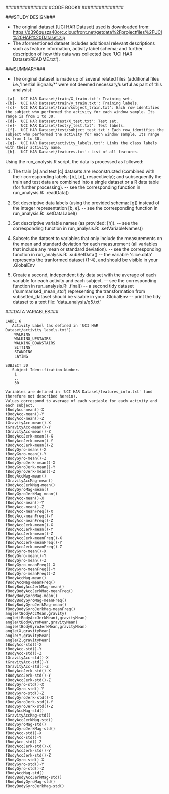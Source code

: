 ###############
#CODE BOOK#
###############

###STUDY DESIGN###
- The original dataset (UCI HAR Dataset) used is downloaded from: https://d396qusza40orc.cloudfront.net/getdata%2Fprojectfiles%2FUCI%20HAR%20Dataset.zip
- The aformentioned dataset includes additional relevant descriptions such as feature information, activity label schema; and further description of how this data was collected (see 'UCI HAR Dataset/README.txt').

###SUMMARY###
- The original dataset is made up of several related files (additional files i.e.,'Inertial Signals/*' were not deemed necessary/useful as part of this analysis):
```
-[a]- 'UCI HAR Dataset/train/X_train.txt': Training set.
-[b]- 'UCI HAR Dataset/train/y_train.txt': Training labels.
-[c]- 'UCI HAR Dataset/train/subject_train.txt': Each row identifies the subject who performed the activity for each window sample. Its range is from 1 to 30. 
-[d]- 'UCI HAR Dataset/test/X_test.txt': Test set.
-[e]- 'UCI HAR Dataset/test/y_test.txt': Test labels.
-[f]- 'UCI HAR Dataset/test/subject_test.txt': Each row identifies the subject who performed the activity for each window sample. Its range is from 1 to 30. 
-[g]- 'UCI HAR Dataset/activity_labels.txt': Links the class labels with their activity name.
-[h]- 'UCI HAR Dataset/features.txt': List of all features.
```
Using the run_analysis.R script, the data is processed as followed:

1. The train [a] and test [c] datasets are reconstructed (combined with their corresponding labels: [b], [d], respectively); and subsequently the train and test data are combined into a single dataset or a R data table (for further processing).
-- see the corresponding function in run_analysis.R: .readData()

2. Set descriptive data labels (using the provided schema: [g]) instead of the integer representation [b, e].
-- see the corresponding function in run_analysis.R: .setDataLabel()

3. Set descriptive variable names (as provided: [h]).
-- see the corresponding function in run_analysis.R: .setVariableNames()

4. Subsets the dataset to variables that only include the measurements on the mean and standard deviation for each measurement (all variables that include any mean or standard deviation).
-- see the corresponding function in run_analysis.R: .subSetData()
-- the variable 'slice.data' represents the tranformed dataset (1-4), and should be visible in your .GlobalEnv

5. Create a second, independent tidy data set with the average of each variable for each activity and each subject.
-- see the corresponding function in run_analysis.R: .final()
-- a second tidy dataset ('summarised_mean_std') representing the transformation from subsetted_dataset should be visable in your .GlobalEnv
-- print the tidy dataset to a text file: 'data_analysis/q5.txt'

###DATA VARIABLES###
```
LABEL 6
   Activity Label (as defined in 'UCI HAR Dataset/activity_labels.txt').
	WALKING
	WALKING_UPSTAIRS
	WALKING_DOWNSTAIRS
	SITTING
	STANDING
	LAYING

SUBJECT 30
   Subject Identification Number.
	1
	..
	30

Variables are defined in 'UCI HAR Dataset/features_info.txt' (and therefore not described herein). 
Values correspond to average of each variable for each activity and each subject.
tBodyAcc-mean()-X
tBodyAcc-mean()-Y
tBodyAcc-mean()-Z
tGravityAcc-mean()-X
tGravityAcc-mean()-Y
tGravityAcc-mean()-Z
tBodyAccJerk-mean()-X
tBodyAccJerk-mean()-Y
tBodyAccJerk-mean()-Z
tBodyGyro-mean()-X
tBodyGyro-mean()-Y
tBodyGyro-mean()-Z
tBodyGyroJerk-mean()-X
tBodyGyroJerk-mean()-Y
tBodyGyroJerk-mean()-Z
tBodyAccMag-mean()
tGravityAccMag-mean()
tBodyAccJerkMag-mean()
tBodyGyroMag-mean()
tBodyGyroJerkMag-mean()
fBodyAcc-mean()-X
fBodyAcc-mean()-Y
fBodyAcc-mean()-Z
fBodyAcc-meanFreq()-X
fBodyAcc-meanFreq()-Y
fBodyAcc-meanFreq()-Z
fBodyAccJerk-mean()-X
fBodyAccJerk-mean()-Y
fBodyAccJerk-mean()-Z
fBodyAccJerk-meanFreq()-X
fBodyAccJerk-meanFreq()-Y
fBodyAccJerk-meanFreq()-Z
fBodyGyro-mean()-X
fBodyGyro-mean()-Y
fBodyGyro-mean()-Z
fBodyGyro-meanFreq()-X
fBodyGyro-meanFreq()-Y
fBodyGyro-meanFreq()-Z
fBodyAccMag-mean()
fBodyAccMag-meanFreq()
fBodyBodyAccJerkMag-mean()
fBodyBodyAccJerkMag-meanFreq()
fBodyBodyGyroMag-mean()
fBodyBodyGyroMag-meanFreq()
fBodyBodyGyroJerkMag-mean()
fBodyBodyGyroJerkMag-meanFreq()
angle(tBodyAccMean,gravity)
angle(tBodyAccJerkMean),gravityMean)
angle(tBodyGyroMean,gravityMean)
angle(tBodyGyroJerkMean,gravityMean)
angle(X,gravityMean)
angle(Y,gravityMean)
angle(Z,gravityMean)
tBodyAcc-std()-X
tBodyAcc-std()-Y
tBodyAcc-std()-Z
tGravityAcc-std()-X
tGravityAcc-std()-Y
tGravityAcc-std()-Z
tBodyAccJerk-std()-X
tBodyAccJerk-std()-Y
tBodyAccJerk-std()-Z
tBodyGyro-std()-X
tBodyGyro-std()-Y
tBodyGyro-std()-Z
tBodyGyroJerk-std()-X
tBodyGyroJerk-std()-Y
tBodyGyroJerk-std()-Z
tBodyAccMag-std()
tGravityAccMag-std()
tBodyAccJerkMag-std()
tBodyGyroMag-std()
tBodyGyroJerkMag-std()
fBodyAcc-std()-X
fBodyAcc-std()-Y
fBodyAcc-std()-Z
fBodyAccJerk-std()-X
fBodyAccJerk-std()-Y
fBodyAccJerk-std()-Z
fBodyGyro-std()-X
fBodyGyro-std()-Y
fBodyGyro-std()-Z
fBodyAccMag-std()
fBodyBodyAccJerkMag-std()
fBodyBodyGyroMag-std()
fBodyBodyGyroJerkMag-std()
```	

